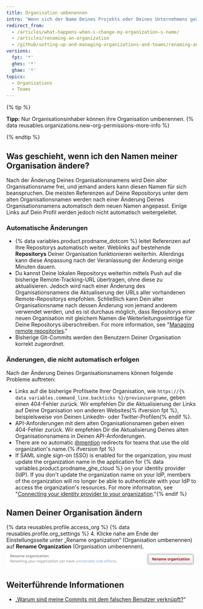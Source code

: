 ```yaml
---
title: Organisation umbenennen
intro: 'Wenn sich der Name Deines Projekts oder Deines Unternehmens geändert hat, kannst Du den Namen Deiner Organisation entsprechend anpassen.'
redirect_from:
  - /articles/what-happens-when-i-change-my-organization-s-name/
  - /articles/renaming-an-organization
  - /github/setting-up-and-managing-organizations-and-teams/renaming-an-organization
versions:
  fpt: '*'
  ghes: '*'
  ghae: '*'
topics:
  - Organizations
  - Teams
---
```


{% tip %}

**Tipp:** Nur Organisationsinhaber können ihre Organisation umbenennen. {% data reusables.organizations.new-org-permissions-more-info %}

{% endtip %}

## Was geschieht, wenn ich den Namen meiner Organisation ändere?

Nach der Änderung Deines Organisationsnamens wird Dein alter Organisationsname frei, und jemand anders kann diesen Namen für sich beanspruchen. Die meisten Referenzen auf Deine Repositorys unter dem alten Organisationsnamen werden nach einer Änderung Deines Organisationsnamens automatisch dem neuen Namen angepasst. Einige Links auf Dein Profil werden jedoch nicht automatisch weitergeleitet.

### Automatische Änderungen

- {% data variables.product.prodname_dotcom %} leitet Referenzen auf Ihre Repositorys automatisch weiter.  Weblinks auf bestehende **Repositorys** Deiner Organisation funktionieren weiterhin. Allerdings kann diese Anpassung nach der Veranlassung der Änderung einige Minuten dauern.
- Du kannst Deine lokalen Repositorys weiterhin mittels Push auf die bisherige Remote-Tracking-URL übertragen, ohne diese zu aktualisieren. Jedoch wird nach einer Änderung des Organisationsnamens die Aktualiserung der URLs aller vorhandenen Remote-Repositorys empfohlen. Schließlich kann Dein alter Organisationsname nach dessen Änderung von jemand anderem verwendet werden, und es ist durchaus möglich, dass Repositorys einer neuen Organisation mit gleichem Namen die Weiterleitungseinträge für Deine Repositorys überschreiben. For more information, see "[Managing remote repositories](/github/getting-started-with-github/managing-remote-repositories)."
- Bisherige Git-Commits werden den Benutzern Deiner Organisation korrekt zugeordnet.

### Änderungen, die nicht automatisch erfolgen

Nach der Änderung Deines Organisationsnamens können folgende Probleme auftreten:
- Links auf die bisherige Profilseite Ihrer Organisation, wie `https://{% data variables.command_line.backticks %}/previousorgname`, geben einen 404-Fehler zurück. Wir empfehlen Dir die Aktualisierung der Links auf Deine Organisation von anderen Websites{% ifversion fpt %}, beispielsweise von Deinen LinkedIn- oder Twitter-Profilen{% endif %}.
- API-Anforderungen mit dem alten Organisationsnamen geben einen 404-Fehler zurück. Wir empfehlen Dir die Aktualisierung Deines alten Organisationsnamens in Deinen API-Anforderungen.
- There are no automatic [@mention](/articles/basic-writing-and-formatting-syntax/#mentioning-people-and-teams) redirects for teams that use the old organization's name.{% ifversion fpt %}
- If SAML single sign-on (SSO) is enabled for the organization, you must update the organization name in the application for {% data variables.product.prodname_ghe_cloud %} on your identity provider (IdP). If you don't update the organization name on your IdP, members of the organization will no longer be able to authenticate with your IdP to access the organization's resources. For more information, see "[Connecting your identity provider to your organization](/github/setting-up-and-managing-organizations-and-teams/connecting-your-identity-provider-to-your-organization)."{% endif %}

## Namen Deiner Organisation ändern

{% data reusables.profile.access_org %}
{% data reusables.profile.org_settings %}
4. Klicke nahe am Ende der Einstellungsseite unter „Rename organization“ (Organisation umbenennen) auf **Rename Organization** (Organisation umbenennen). ![Schaltfläche „Rename Organization“ (Organisation umbenennen)](/assets/images/help/settings/settings-rename-organization.png)

## Weiterführende Informationen

* „[Warum sind meine Commits mit dem falschen Benutzer verknüpft?](/articles/why-are-my-commits-linked-to-the-wrong-user)“
